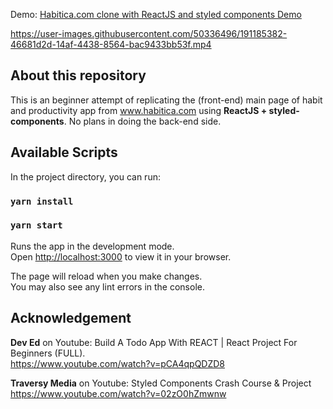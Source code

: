 Demo: <a href='https://www.youtube.com/watch?v=CPntJWxChVk'>Habitica.com clone with ReactJS and styled components Demo</a>

https://user-images.githubusercontent.com/50336496/191185382-46681d2d-14af-4438-8564-bac9433bb53f.mp4

## About this repository

This is an beginner attempt of replicating the (front-end) main page of habit and productivity app from www.habitica.com using **ReactJS + styled-components**. No plans in doing the back-end side.

## Available Scripts

In the project directory, you can run:

### `yarn install`
### `yarn start`

Runs the app in the development mode.\
Open [http://localhost:3000](http://localhost:3000) to view it in your browser.

The page will reload when you make changes.\
You may also see any lint errors in the console.

## Acknowledgement

**Dev Ed** on Youtube: Build A Todo App With REACT | React Project For Beginners (FULL). \
https://www.youtube.com/watch?v=pCA4qpQDZD8

**Traversy Media** on Youtube: Styled Components Crash Course & Project \
https://www.youtube.com/watch?v=02zO0hZmwnw
